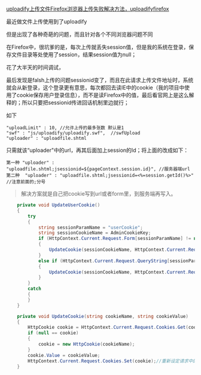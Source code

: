 [uploadify上传文件Firefox浏览器上传失败解决方法，uploadifyfirefox](http://www.cnblogs.com/mbailing/archive/2011/03/30/uploadify.html)


最近做文件上传使用到了uploadify

但是出现了各种奇葩的问题，而且针对各个不同浏览器问题不同

在Firefox中，很坑爹的是，每次上传就丢失session值，但是我的系统在登录，保存文件目录等处使用了session，结果session值为null；

花了大半天的时间调试，

最后发现是falsh上传的问题sessionid变了，而且在此请求上传文件地址时，系统就会从新登录，这个登录更有意思，每次都回去读IE中的cookie（我的项目中使用了cookie保存用户登录信息），而不是读Firefox中的值，最后看官网上是这么解释的；所以只要把sessionid传进回话机制里边就行；

如下

```
"uploadLimit" : 10, //允许上传的最多张数 默认是1
"swf" : "js/uploadify/uploadify.swf",  //swfUpload
"uploader" : "uploadfile.shtml 
```

只需就该“uploader"中的url，再其后面加上session的Id；将上面的改成如下：

```
第一种	"uploader" : "uploadfile.shtml;jsessionid=${pageContext.session.id}", //服务器端url 
第二种  "uploader" : "uploadfile.shtml;jsessionid=<%=session.getId()%>" //注意前面的;分号
```


> 解决方案就是自己把cookie写到url或者form里，到服务端再写入。

```cs
    private void UpdateUserCookie()
    {
        try
        {
            string sessionParamName = "userCookie";
            string sessionCookieName = AdminCookieKey;
            if (HttpContext.Current.Request.Form[sessionParamName] != null)
            {
                UpdateCookie(sessionCookieName, HttpContext.Current.Request.Form[sessionParamName]);
            }
            else if (HttpContext.Current.Request.QueryString[sessionParamName] != null)
            {
                UpdateCookie(sessionCookieName, HttpContext.Current.Request.QueryString[sessionParamName]);
            }
        }
        catch
        {
        }
    }

    private void UpdateCookie(string cookieName, string cookieValue)
    {
        HttpCookie cookie = HttpContext.Current.Request.Cookies.Get(cookieName);
        if (null == cookie)
        {
            cookie = new HttpCookie(cookieName);
        }
        cookie.Value = cookieValue;
        HttpContext.Current.Request.Cookies.Set(cookie);//重新设定请求中的cookie值，将服务器端的session值赋值给它
    }

```